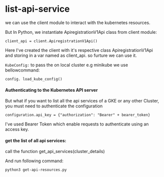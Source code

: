# list-api-service
we can use the client module to interact with the kubernetes resources. 

But In Python, we instantiate ApiregistrationV1Api class from client module:

`client_api = client.ApiregistrationV1Api()`         

Here I've created the client with it's respective class ApiregistrationV1Api
and storing in a var named as client_api. so furture we can use it.

`KubeConfig:` to pass the on local cluster e.g minikube we use bellowcommand: 

`config. load_kube_config()`

#### Authenticating to the Kubernetes API server

But what if you want to list all the api services of a GKE or any other  Cluster, you must need to authenticate the configuration

`configuration.api_key = {"authorization": "Bearer" + bearer_token}` 

I've used Bearer Token which enable requests to authenticate using an access key.

#### get the list of all api services:

call the function get_api_services(cluster_details)

And run following command:

`python3 get-api-resources.py`
